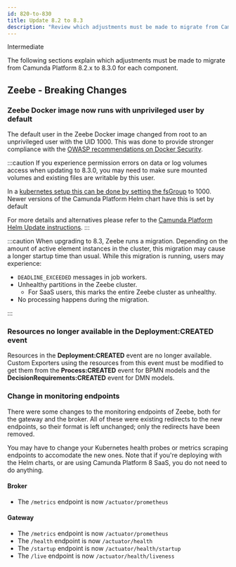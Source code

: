 ```yaml
---
id: 820-to-830
title: Update 8.2 to 8.3
description: "Review which adjustments must be made to migrate from Camunda Platform 8.2.x to Camunda Platform 8.3.0."
---
```


<span class="badge badge--primary">Intermediate</span>

The following sections explain which adjustments must be made to migrate from Camunda Platform 8.2.x to 8.3.0 for each component.

## Zeebe - Breaking Changes

### Zeebe Docker image now runs with unprivileged user by default

The default user in the Zeebe Docker image changed from root to an unprivileged user with the UID 1000. This was done to provide stronger compliance with the [OWASP recommendations on Docker Security](https://cheatsheetseries.owasp.org/cheatsheets/Docker_Security_Cheat_Sheet.html#rule-2-set-a-user).

:::caution
If you experience permission errors on data or log volumes access when updating to 8.3.0, you may need to make sure mounted volumes and existing files are writable by this user.

In a [kubernetes setup this can be done by setting the fsGroup](https://kubernetes.io/docs/tasks/configure-pod-container/security-context/#configure-volume-permission-and-ownership-change-policy-for-pods) to 1000. Newer versions of the Camunda Platform Helm chart have this is set by default

For more details and alternatives please refer to the [Camunda Platform Helm Update instructions](/self-managed/platform-deployment/helm-kubernetes/upgrade.md/#v83).
:::

:::caution
When upgrading to 8.3, Zeebe runs a migration. Depending on the amount of active element instances in the cluster, this
migration may cause a longer startup time than usual. While this migration is running, users may experience:

- `DEADLINE_EXCEEDED` messages in job workers.
- Unhealthy partitions in the Zeebe cluster.
  - For SaaS users, this marks the entire Zeebe cluster as unhealthy.
- No processing happens during the migration.

:::

### Resources no longer available in the Deployment:CREATED event

Resources in the **Deployment:CREATED** event are no longer available. Custom Exporters using the resources from this event must be modified to get them from the **Process:CREATED** event for BPMN models and the **DecisionRequirements:CREATED** event for DMN models.

### Change in monitoring endpoints

There were some changes to the monitoring endpoints of Zeebe, both for the gateway and the broker. All of these were existing redirects to the new endpoints, so their format is left unchanged; only the redirects have been removed.

You may have to change your Kubernetes health probes or metrics scraping endpoints to accomodate the new ones. Note that if you're deploying with the Helm charts, or are using Camunda Platform 8 SaaS, you do not need to do anything.

#### Broker

- The `/metrics` endpoint is now `/actuator/prometheus`

#### Gateway

- The `/metrics` endpoint is now `/actuator/prometheus`
- The `/health` endpoint is now `/actuator/health`
- The `/startup` endpoint is now `/actuator/health/startup`
- The `/live` endpoint is now `/actuator/health/liveness`
